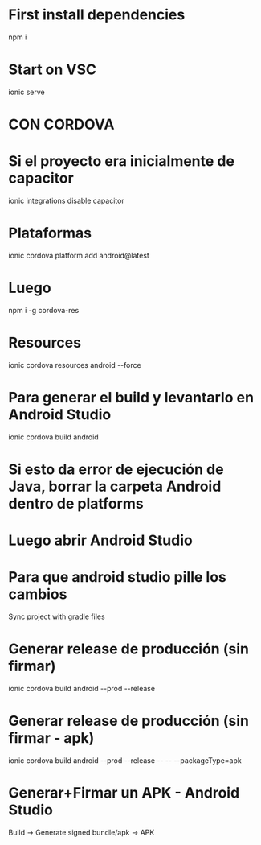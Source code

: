 # First install dependencies
npm i

# Start on VSC
ionic serve

<!-- Despliegues en las AppStores -->
# CON CORDOVA
# Si el proyecto era inicialmente de capacitor
ionic integrations disable capacitor
# Plataformas
<!-- ionic cordova platform add ios -->
ionic cordova platform add android@latest
# Luego
npm i -g cordova-res
# Resources
<!-- ionic cordova resources -->
<!-- ionic cordova resources --force -->
ionic cordova resources android --force

# Para generar el build y levantarlo en Android Studio
ionic cordova build android
<!-- D:\Proyectos\IONIC\16-ionic-noticias-deploy-cordova\platforms\android\app\build\outputs\apk\debug\app-debug.apk -->
# Si esto da error de ejecución de Java, borrar la carpeta Android dentro de platforms
# Luego abrir Android Studio
# Para que android studio pille los cambios
Sync project with gradle files

# Generar release de producción (sin firmar)
ionic cordova build android --prod --release
<!-- D:\Proyectos\IONIC\16-ionic-noticias-deploy-cordova\platforms\android\app\build\outputs\bundle\release\app-release.aab -->
# Generar release de producción (sin firmar - apk)
ionic cordova build android --prod --release -- -- --packageType=apk
<!-- D:\Proyectos\IONIC\16-ionic-noticias-deploy-cordova\platforms\android\app\build\outputs\apk\release\app-release-unsigned.apk -->


# Generar+Firmar un APK - Android Studio
<!-- https://developer.android.com/studio/publish/app-signing?hl=es-419#sign_release -->
Build -> Generate signed bundle/apk -> APK
<!-- D:\Proyectos\IONIC\16-ionic-noticias-deploy-cordova\platforms\android\app\release\app-release.apk -->